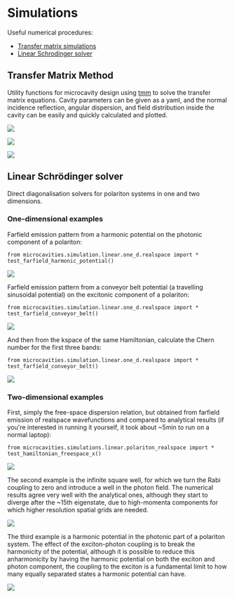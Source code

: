 # Simulations
Useful numerical procedures:
- [Transfer matrix simulations](#transfer-matrix-method) 
- [Linear Schrodinger solver](#linear-schrdinger-solver)

## Transfer Matrix Method
Utility functions for microcavity design using [tmm](https://github.com/sbyrnes321/tmm) to solve the transfer matrix 
equations. Cavity parameters can be given as a yaml, and the normal incidence reflection, angular dispersion, and field 
distribution inside the cavity can be easily and quickly calculated and plotted.

![](figures/tmm_normalincidence.png)

![](figures/tmm_dispersion.png)

![](figures/tmm_fielddistribution.png)


## Linear Schrödinger solver
Direct diagonalisation solvers for polariton systems in one and two dimensions.

### One-dimensional examples
Farfield emission pattern from a harmonic potential on the photonic component of a 
polariton:
```
from microcavities.simulation.linear.one_d.realspace import *
test_farfield_harmonic_potential()
```
![](figures/simulations_linear_1D_QHO.png)

Farfield emission pattern from a conveyor belt potential (a travelling sinusoidal potential) on the excitonic component
of a polariton:
```
from microcavities.simulation.linear.one_d.realspace import *
test_farfield_conveyor_belt()
```
![](figures/simulations_linear_1D_conveyorbelt.png)

And then from the kspace of the same Hamiltonian, calculate the Chern number for the first three bands:
```
from microcavities.simulation.linear.one_d.realspace import *
test_farfield_conveyor_belt()
```
![](figures/simulations_linear_1D_conveyorbelt_chern.png)

### Two-dimensional examples

First, simply the free-space dispersion relation, but obtained from farfield emission of realspace wavefunctions
and compared to analytical results (if you're interested in running it yourself, it took about ~5min to run on a normal
laptop):
```
from microcavities.simulations.linear.polariton_realspace import *
test_hamiltonian_freespace_x()
```
![](figures/simulations_linear_2d_freespace.png)

The second example is the infinite square well, for which we turn the Rabi coupling to zero and introduce a well in the
photon field. The numerical results agree very well with the analytical ones, although they start to diverge after the
~15th eigenstate, due to high-momenta components for which higher resolution spatial grids are needed.

![](figures/simulations_linear_2d_infinitepotentialwell.png)

The third example is a harmonic potential in the photonic part of a polariton system. The effect of the exciton-photon
coupling is to break the harmonicity of the potential, although it is possible to reduce this anharmonicity by having
the harmonic potential on both the exciton and photon component, the coupling to the exciton is a fundamental limit to
how many equally separated states a harmonic potential can have. 

![](figures/simulations_linear_2d_QHO.png)
